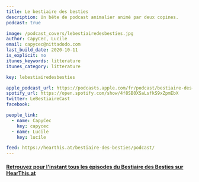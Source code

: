 ```yaml
---
title: Le bestiaire des besties
description: Un bête de podcast animalier animé par deux copines.
podcast: true

image: /podcast_covers/lebestiairedesbesties.jpg
author: CapyCec, Lucile
email: capycec@nittadodo.com
last_build_date: 2020-10-11
is_explicit: no
itunes_keywords: litterature
itunes_category: litterature

key: lebestiairedesbesties

apple_podcast_url: https://podcasts.apple.com/fr/podcast/bestiaire-des-besties/id1521171396
spotify_url: https://open.spotify.com/show/4f8SB0XSaLsfkS9xZpmEbX
twitter: LeBestiaireCast
facebook:

people_link: 
  - name: CapyCec
    key: capycec
  - name: Lucile
    key: lucile

feed: https://hearthis.at/bestiaire-des-besties/podcast/
---
```


<Podcast/>

#### [Retrouvez pour l'instant tous les épisodes du Bestiaire des Besties sur HearThis.at](https://hearthis.at/bestiaire-des-besties/)

